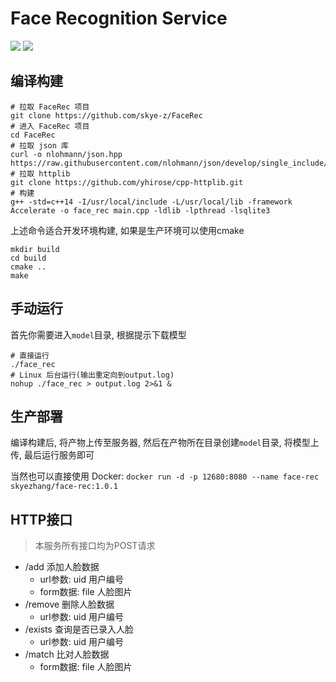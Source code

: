 # Face Recognition Service

[![](https://img.shields.io/badge/CPP-14+-%2300ADD8?style=flat&logo=cpp)](https://cplusplus.com/)
[![](https://img.shields.io/badge/Version-1.0.0-green)](control)

## 编译构建
```shell
# 拉取 FaceRec 项目
git clone https://github.com/skye-z/FaceRec
# 进入 FaceRec 项目
cd FaceRec
# 拉取 json 库
curl -o nlohmann/json.hpp https://raw.githubusercontent.com/nlohmann/json/develop/single_include/nlohmann/json.hpp
# 拉取 httplib
git clone https://github.com/yhirose/cpp-httplib.git
# 构建
g++ -std=c++14 -I/usr/local/include -L/usr/local/lib -framework Accelerate -o face_rec main.cpp -ldlib -lpthread -lsqlite3
```

上述命令适合开发环境构建, 如果是生产环境可以使用cmake

```shell
mkdir build
cd build
cmake ..
make
```

## 手动运行

首先你需要进入`model`目录, 根据提示下载模型

```shell
# 直接运行
./face_rec
# Linux 后台运行(输出重定向到output.log)
nohup ./face_rec > output.log 2>&1 &
```

## 生产部署

编译构建后, 将产物上传至服务器, 然后在产物所在目录创建`model`目录, 将模型上传, 最后运行服务即可

当然也可以直接使用 Docker: `docker run -d -p 12680:8080 --name face-rec skyezhang/face-rec:1.0.1`

## HTTP接口

> 本服务所有接口均为POST请求

* /add 添加人脸数据
    * url参数: uid 用户编号
    * form数据: file 人脸图片
* /remove 删除人脸数据
    * url参数: uid 用户编号
* /exists 查询是否已录入人脸
    * url参数: uid 用户编号
* /match 比对人脸数据
    * form数据: file 人脸图片